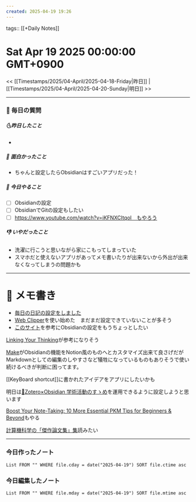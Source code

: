 ```yaml
---
created: 2025-04-19 19:26
---
```

tags:: [[+Daily Notes]]

# Sat Apr 19 2025 00:00:00 GMT+0900

<< [[Timestamps/2025/04-April/2025-04-18-Friday|昨日]] | [[Timestamps/2025/04-April/2025-04-20-Sunday|明日]] >>

---
### 📅 毎日の質問
##### 🌜昨日したこと
-

##### 🙌 面白かったこと
- ちゃんと設定したらObsidianはすごいアプリだった！

##### 🚀 今日やること
- [ ] Obsidianの設定
- [ ] ObsidianでGitの設定もしたい
- [ ] https://www.youtube.com/watch?v=iKFNXCItqoI　もやろう

##### 👎 いやだったこと
- 洗濯に行こうと思いながら家にこもってしまっていた
- スマホだと使えないアプリがあってメモ書いたりが出来ないから外出が出来なくなってしまうの問題かも

---
# 📝 メモ書き
- [毎日の日記の設定をしました](https://dannb.org/blog/2022/obsidian-daily-note-template/)
- [Web Clipper](https://zenn.dev/sh11235/articles/07bb24f98b93e7)を使い始めた　まだまだ設定できていないことが多そう
- [このサイト](https://dannb.org/blog/2022/obsidian-daily-note-template/)を参考にObsidianの設定をもうちょっとしたい

[Linking Your Thinking](https://www.linkingyourthinking.com/)が参考になりそう

[Make](https://www.make.md/)がObsidianの機能をNotion風のものへとカスタマイズ出来て良さげだがMarkdownとしての編集のしやすさなど犠牲になっているものもありそうで使い続けるべきが判断に困ってます。

[[KeyBoard shortcut]]に書かれたアイデアをアプリにしたいかも

明日は[📘Zotero×Obsidian 学術活動のすゝめ](https://masaki39.github.io/Zotero%C3%97Obsidian-%E5%AD%A6%E8%A1%93%E6%B4%BB%E5%8B%95%E3%81%AE%E3%81%99%E3%82%9D%E3%82%81)を運用できるように設定しようと思います

[Boost Your Note-Taking: 10 More Essential PKM Tips for Beginners & Beyond](https://www.youtube.com/watch?v=iKFNXCItqoI)もやる

[計算機科学の「傑作論文集」集](https://zehnpaard.hatenablog.com/entry/2022/05/12/090611)読みたい

---
### 今日作ったノート
```dataview
List FROM "" WHERE file.cday = date("2025-04-19") SORT file.ctime asc
```

### 今日編集したノート
```dataview
List FROM "" WHERE file.mday = date("2025-04-19") SORT file.mtime asc
```
